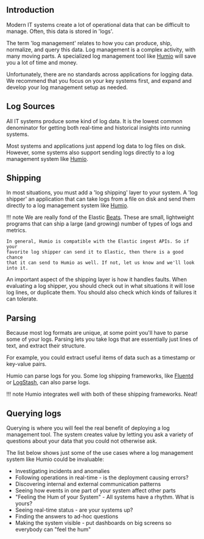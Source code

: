 
## Introduction

Modern IT systems create a lot of operational data that can be difficult to
manage. Often, this data is stored in 'logs'.

The term 'log management' relates to how you can produce, ship, normalize, and
query this data. Log management is a complex activity, with many moving
parts. A specialized log management tool like
[Humio](http://www.humio.com) will save you a lot of time and money.

Unfortunately, there are no standards across applications for
logging data. We recommend that you focus on your key systems first, and
expand and develop your log management setup as needed.

## Log Sources

All IT systems produce some kind of log data. It is the lowest common denominator for
getting both real-time and historical insights into running systems.

Most systems and applications just append log data to log files on disk.
However, some systems also support sending logs directly to a log management
system like [Humio](http://www.humio.com).


## Shipping

In most situations, you must add a 'log shipping' layer to your system.  A
'log shipper' an application that can take logs from a file on disk and
send them directly to a log management system like [Humio](http://www.humio.com).


!!! note
    We are really fond of the Elastic
    [Beats](https://www.elastic.co/products/beats).  These are small,
    lightweight programs that can ship a large (and growing) number of
    types of logs and metrics.

    In general, Humio is compatible with the Elastic ingest APIs. So if your
    favorite log shipper can send it to Elastic, then there is a good chance
    that it can send to Humio as well. If not, let us know and we'll look into it.

An important aspect of the shipping layer is how it handles faults. When
evaluating a log shipper, you should check out in what situations it will lose
log lines, or duplicate them. You should also check which kinds of failures it
can tolerate.

## Parsing

Because most log formats are unique, at some point you'll have to parse
some of your logs.  Parsing lets you take logs that are
essentially just lines of text, and extract their structure.

For example, you could extract useful items of data such as a timestamp or
key-value pairs.

Humio can parse logs for you. Some log shipping frameworks, like
[Fluentd](http://www.fluentd.org/) or
[LogStash](https://www.elastic.co/products/logstash), can also parse logs.

!!! note
    Humio integrates well with both of these shipping frameworks. Neat!


## Querying logs

Querying is where you will feel the real benefit of deploying a log management
tool. The system creates value by letting you ask a variety of questions about
your data that you could not otherwise ask.

The list below shows just some of the use cases where a log management system
like Humio could be invaluable:

- Investigating incidents and anomalies
- Following operations in real-time - is the deployment causing errors?
- Discovering internal and external communication patterns
- Seeing how events in one part of your system affect other parts
- "Feeling the Hum of your System" - All systems have a rhythm.  What is yours?
- Seeing real-time status - are your systems up?
- Finding the answers to ad-hoc questions
- Making the system visible - put dashboards on big screens so everybody can "feel the hum"

